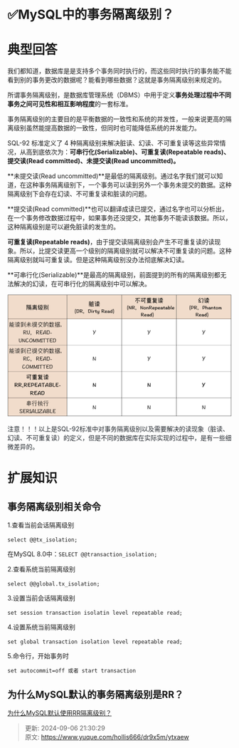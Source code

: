# ✅MySQL中的事务隔离级别？

# 典型回答
我们都知道，数据库是是支持多个事务同时执行的，而这些同时执行的事务能不能看到别的事务更改的数据呢？能看到哪些数据？这就是事务隔离级别来规定的。



所谓事务隔离级别，是数据库管理系统（DBMS）中用于定义**事务处理过程中不同事务之间可见性和相互影响程度**的一套标准。



事务隔离级别的主要目的是平衡数据的一致性和系统的并发性，一般来说更高的隔离级别虽然能提高数据的一致性，但同时也可能降低系统的并发能力。



SQL-92 标准定义了 4 种隔离级别来解决脏读、幻读、不可重复读等这些异常情况，从高到底依次为：**可串行化(Serializable)、可重复读(Repeatable reads)、提交读(Read committed)、未提交读(Read uncommitted)。**

<font style="color:rgb(36, 41, 47);"></font>

**未提交读(Read uncommitted)**是最低的隔离级别。通过名字我们就可以知道，在这种事务隔离级别下，一个事务可以读到另外一个事务未提交的数据。这种隔离级别下会存在幻读、不可重复读和脏读的问题。



**提交读(Read committed)**也可以翻译成读已提交，通过名字也可以分析出，在一个事务修改数据过程中，如果事务还没提交，其他事务不能读该数据。所以，这种隔离级别是可以避免脏读的发生的。



**可重复读(Repeatable reads)**，由于提交读隔离级别会产生不可重复读的读现象。所以，比提交读更高一个级别的隔离级别就可以解决不可重复读的问题。这种隔离级别就叫可重复读。但是这种隔离级别没办法彻底解决幻读。



**可串行化(Serializable)**是最高的隔离级别，前面提到的所有的隔离级别都无法解决的幻读，在可串行化的隔离级别中可以解决。

<font style="color:rgb(36, 41, 47);"></font>

![1671361908245-fbc00be3-2782-40d9-b7a8-1cea0602e706.png](./img/bAGWYDMY6lYUxz7m/1671361908245-fbc00be3-2782-40d9-b7a8-1cea0602e706-204658.png)



<font style="color:rgb(36, 41, 47);">注意！！！以上是SQL-92标准中对事务隔离级别以及需要解决的读现象（脏读、幻读、不可重复读）的定义，但是不同的数据库在实际实现的过程中，是有一些细微差异的。</font>

<font style="color:rgb(36, 41, 47);"></font>

# 扩展知识


## 事务隔离级别相关命令


1.查看当前会话隔离级别



`select @@tx_isolation;`



在MySQL 8.0中：`SELECT @@transaction_isolation;`



2.查看系统当前隔离级别



`select @@global.tx_isolation;`



3.设置当前会话隔离级别



`set session transaction isolatin level repeatable read;`



4.设置系统当前隔离级别



`set global transaction isolation level repeatable read;`



5.命令行，开始事务时



`set autocommit=off 或者 start transaction`



## 为什么MySQL默认的事务隔离级别是RR？


[为什么MySQL默认使用RR隔离级别？](https://www.yuque.com/hollis666/dr9x5m/fx5luearutigdcep)



> 更新: 2024-09-06 21:30:29  
> 原文: <https://www.yuque.com/hollis666/dr9x5m/ytxaew>
